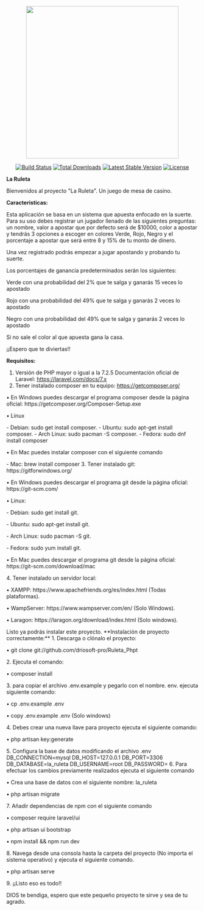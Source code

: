 <p align="center"><img src="https://res.cloudinary.com/dtfbvvkyp/image/upload/v1566331377/laravel-logolockup-cmyk-red.svg" width="400"></p>

<p align="center">
<a href="https://travis-ci.org/laravel/framework"><img src="https://travis-ci.org/laravel/framework.svg" alt="Build Status"></a>
<a href="https://packagist.org/packages/laravel/framework"><img src="https://poser.pugx.org/laravel/framework/d/total.svg" alt="Total Downloads"></a>
<a href="https://packagist.org/packages/laravel/framework"><img src="https://poser.pugx.org/laravel/framework/v/stable.svg" alt="Latest Stable Version"></a>
<a href="https://packagist.org/packages/laravel/framework"><img src="https://poser.pugx.org/laravel/framework/license.svg" alt="License"></a>
</p>

**La Ruleta**
<p>Bienvenidos al proyecto "La Ruleta". Un juego de mesa de casino. </p>

**Caracteristicas:**
<p>Esta aplicación se basa en un sistema que apuesta enfocado en la suerte. Para su uso debes registrar un jugador llenado de las siguientes preguntas: un nombre, valor a apostar que por defecto será de $10000, color a apostar y tendrás 3 opciones a escoger en colores Verde, Rojo, Negro y el porcentaje a apostar que será entre 8 y 15% de tu monto de dinero.</p>
<p>Una vez registrado podrás empezar a jugar apostando y probando tu suerte. </p>
<p>Los porcentajes de ganancia predeterminados serán los siguientes: </p>
<p>Verde con una probabilidad del 2% que te salga y ganarás 15 veces lo apostado </p>
<p>Rojo con una probabilidad del 49% que te salga y ganarás 2 veces lo apostado </p>
<p>Negro con una probabilidad del 49% que te salga y ganarás 2 veces lo apostado </p>
<p>Si no sale el color al que apuesta gana la casa.</p>
<p>¡¡Espero que te diviertas!!</p>
 
**Requisitos:**
1. Versión de PHP mayor o igual a la 7.2.5 
Documentación oficial de Laravel: https://laravel.com/docs/7.x 
2. Tener instalado composer en tu equipo: https://getcomposer.org/ 
<p>• En Windows puedes descargar el programa composer desde la página oficial: https://getcomposer.org/Composer-Setup.exe</p>
<p>• Linux</p>
- Debian: sudo get install composer.
- Ubuntu: sudo apt-get install composer.
- Arch Linux: sudo pacman -S composer.
- Fedora: sudo dnf install composer
<p>• En Mac puedes instalar composer con el siguiente comando</p>
- Mac: brew install composer
3. Tener instalado git: https://gitforwindows.org/ 
<p>• En Windows puedes descargar el programa git desde la página oficial: https://git-scm.com/</p>
<p>• Linux:</p>
<p>- Debian: sudo get install git.</p>
<p>- Ubuntu: sudo apt-get install git.</p> 
<p>- Arch Linux: sudo pacman -S git.</p>
<p>- Fedora: sudo yum install git.</p>
<p>• En Mac puedes descargar el programa git desde la página oficial: https://git-scm.com/download/mac</p>
4. Tener instalado un servidor local: 
<p>• XAMPP: https://www.apachefriends.org/es/index.html (Todas plataformas).</p>
<p>• WampServer: https://www.wampserver.com/en/ (Solo Windows).</p>
<p>• Laragon: https://laragon.org/download/index.html (Solo windows).</p>
Listo ya podrás instalar este proyecto. 
**Instalación de proyecto correctamente:**
1. Descarga o clónalo el proyecto: 
<p>• git clone git://github.com/driosoft-pro/Ruleta_Phpt</p>
2. Ejecuta el comando: 
<p>• composer install</p>
3. para copiar el archivo .env.example y pegarlo con el nombre. env. ejecuta siguiente comando: 
<p>• cp .env.example .env</p>
<p>• copy .env.example .env (Solo windows)</p>
4. Debes crear una nueva llave para proyecto ejecuta el siguiente comando: 
<p>• php artisan key:generate</p>
5. Configura la base de datos modificando el archivo .env 
DB_CONNECTION=mysql
DB_HOST=127.0.0.1
DB_PORT=3306
DB_DATABASE=la_ruleta
DB_USERNAME=root
DB_PASSWORD=
6. Para efectuar los cambios previamente realizados ejecuta el siguiente comando 
<p>• Crea una base de datos con el siguiente nombre: la_ruleta</p>
<p>• php artisan migrate</p>
7. Añadir dependencias de npm con el siguiente comando 
<p>• composer require laravel/ui</p>
<p>• php artisan ui bootstrap</p>
<p>• npm install && npm run dev</p>
8. Navega desde una consola hasta la carpeta del proyecto (No importa el sistema operativo) y ejecuta el siguiente comando. 
<p>• php artisan serve</p> 
9. ¡¡Listo eso es todo!! 
<p>DIOS te bendiga, espero que este pequeño proyecto te sirve y sea de tu agrado.</p>

